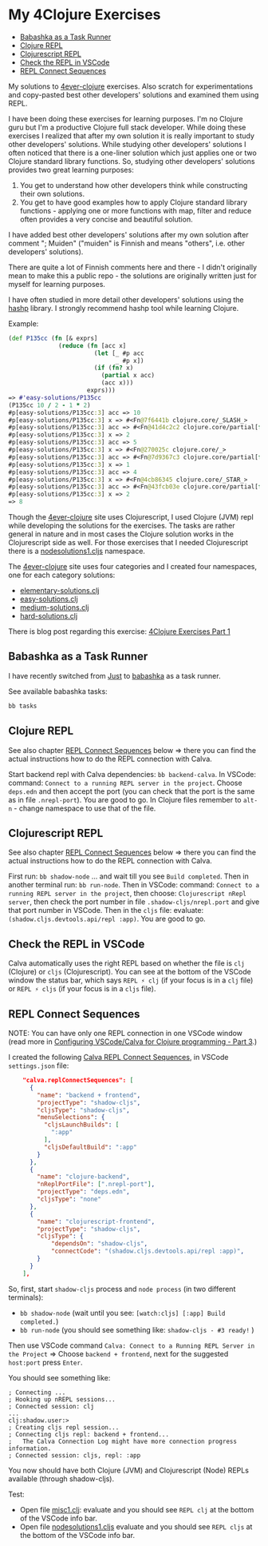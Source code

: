 # My 4Clojure Exercises  <!-- omit in toc -->

- [Babashka as a Task Runner](#babashka-as-a-task-runner)
- [Clojure REPL](#clojure-repl)
- [Clojurescript REPL](#clojurescript-repl)
- [Check the REPL in VSCode](#check-the-repl-in-vscode)
- [REPL Connect Sequences](#repl-connect-sequences)


My solutions to [4ever-clojure](https://4clojure.oxal.org/) exercises. Also scratch for experimentations and copy-pasted best other developers' solutions and examined them using REPL. 

I have been doing these exercises for learning purposes. I'm no Clojure guru but I'm a productive Clojure full stack developer. While doing these exercises I realized that after my own solution it is really important to study other developers' solutions. While studying other developers' solutions I often noticed that there is a one-liner solution which just applies one or two Clojure standard library functions. So, studying other developers' solutions provides two great learning purposes:

1. You get to understand how other developers think while constructing their own solutions.
2. You get to have good examples how to apply Clojure standard library functions - applying one or more functions with map, filter and reduce often provides a very concise and beautiful solution.

I have added best other developers' solutions after my own solution after comment "; Muiden" ("muiden" is Finnish and means "others", i.e. other developers' solutions). 

There are quite a lot of Finnish comments here and there - I didn't originally mean to make this a public repo - the solutions are originally written just for myself for learning purposes.

I have often studied in more detail other developers' solutions using the [hashp](https://github.com/weavejester/hashp) library. I strongly recommend hashp tool while learning Clojure.

Example:

```clojure
(def P135cc (fn [& exprs]
              (reduce (fn [acc x]
                        (let [_ #p acc
                              _ #p x])
                        (if (fn? x)
                          (partial x acc)
                          (acc x)))
                      exprs)))
=> #'easy-solutions/P135cc
(P135cc 10 / 2 - 1 * 2)
#p[easy-solutions/P135cc:3] acc => 10
#p[easy-solutions/P135cc:3] x => #<Fn@7f6441b clojure.core/_SLASH_>
#p[easy-solutions/P135cc:3] acc => #<Fn@41d4c2c2 clojure.core/partial[fn]>
#p[easy-solutions/P135cc:3] x => 2
#p[easy-solutions/P135cc:3] acc => 5
#p[easy-solutions/P135cc:3] x => #<Fn@270025c clojure.core/_>
#p[easy-solutions/P135cc:3] acc => #<Fn@7d9367c3 clojure.core/partial[fn]>
#p[easy-solutions/P135cc:3] x => 1
#p[easy-solutions/P135cc:3] acc => 4
#p[easy-solutions/P135cc:3] x => #<Fn@4cb86345 clojure.core/_STAR_>
#p[easy-solutions/P135cc:3] acc => #<Fn@43fcb03e clojure.core/partial[fn]>
#p[easy-solutions/P135cc:3] x => 2
=> 8
```

Though the [4ever-clojure](https://4clojure.oxal.org/) site uses Clojurescript, I used Clojure (JVM) repl while developing the solutions for the exercises. The tasks are rather general in nature and in most cases the Clojure solution works in the Clojurescript side as well. For those exercises that I needed Clojurescript there is a [nodesolutions1.cljs](src/cljs/nodesolutions1.cljs) namespace.

The [4ever-clojure](https://4clojure.oxal.org/) site uses four categories and I created four namespaces, one for each category solutions:

- [elementary-solutions.clj](src/clj/elementary_solutions.clj) 
- [easy-solutions.clj](src/clj/easy_solutions.clj)
- [medium-solutions.clj](src/clj/medium_solutions.clj)
- [hard-solutions.clj](src/clj/hard_solutions.clj)

There is blog post regarding this exercise: [4Clojure Exercises Part 1](https://www.karimarttila.fi/clojure/2022/03/29/4clojure-exercises-part-1.html)

## Babashka as a Task Runner

I have recently switched from [Just](https://github.com/casey/just) to [babashka](https://github.com/babashka/babashka) as a task runner. 

See available babashka tasks:

```bash
bb tasks
```


## Clojure REPL

See also chapter [REPL Connect Sequences](#repl-connect-sequences) below => there you can find the actual instructions how to do the REPL connection with Calva.

Start backend repl with Calva dependencies: `bb backend-calva`.
In VSCode: command: `Connect to a running REPL server in the project`. Choose `deps.edn` and then accept the port (you can check that the port is the same as in file `.nrepl-port`). You are good to go. In Clojure files remember to `alt-n` - change namespace to use that of the file.

## Clojurescript REPL

See also chapter [REPL Connect Sequences](#repl-connect-sequences) below => there you can find the actual instructions how to do the REPL connection with Calva.

First run: `bb shadow-node` ... and wait till you see `Build completed`.
Then in another terminal run: `bb run-node`.
Then in VSCode: command: `Connect to a running REPL server in the project`, then choose: `Clojurescript nRepl server`, then check the port number in file `.shadow-cljs/nrepl.port` and give that port number in VSCode.
Then in the `cljs` file: evaluate: `(shadow.cljs.devtools.api/repl :app)`.
You are good to go.

## Check the REPL in VSCode

Calva automatically uses the right REPL based on whether the file is `clj` (Clojure) or `cljs` (Clojurescript). You can see at the bottom of the VSCode window the status bar, which says `REPL ⚡ clj` (if your focus is in a `clj` file) or `REPL ⚡ cljs` (if your focus is in a `cljs` file).

## REPL Connect Sequences

NOTE: You can have only one REPL connection in one VSCode window (read more in [Configuring VSCode/Calva for Clojure programming - Part 3](https://www.karimarttila.fi/clojure/2022/10/18/clojure-calva-part3.html).)

I created the following [Calva REPL Connect Sequences](https://calva.io/connect-sequences/), in VSCode `settings.json` file:

```json
    "calva.replConnectSequences": [
      {
        "name": "backend + frontend",
        "projectType": "shadow-cljs",
        "cljsType": "shadow-cljs",
        "menuSelections": {
          "cljsLaunchBuilds": [
            ":app"
          ],
          "cljsDefaultBuild": ":app"
        }
      },
      {
        "name": "clojure-backend",
        "nReplPortFile": [".nrepl-port"],
        "projectType": "deps.edn",
        "cljsType": "none"
      },   
      {
        "name": "clojurescript-frontend",
        "projectType": "shadow-cljs",
        "cljsType": {
            "dependsOn": "shadow-cljs",
            "connectCode": "(shadow.cljs.devtools.api/repl :app)",
        }
      }
    ],    
```

So, first, start `shadow-cljs` process and `node process` (in two different terminals):

- `bb shadow-node` (wait until you see: `[watch:cljs] [:app] Build completed.`)
- `bb run-node` (you should see something like: `shadow-cljs - #3 ready!` )

Then use VSCode command `Calva: Connect to a Running REPL Server in the Project` => Choose `backend + frontend`, next for the suggested `host:port` press `Enter`.

You should see something like:
```text
; Connecting ...
; Hooking up nREPL sessions...
; Connected session: clj
...
clj꞉shadow.user꞉> 
; Creating cljs repl session...
; Connecting cljs repl: backend + frontend...
;   The Calva Connection Log might have more connection progress information.
; Connected session: cljs, repl: :app
```

You now should have both Clojure (JVM) and Clojurescript (Node) REPLs available (through shadow-cljs).

Test:

- Open file [misc1.clj](scratch/misc1.clj): evaluate and you should see `REPL clj` at the bottom of the VSCode info bar.
- Open file [nodesolutions1.cljs](src/cljs/nodesolutions1.cljs) evaluate and you should see `REPL cljs` at the bottom of the VSCode info bar.
